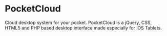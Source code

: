 PocketCloud
===========

Cloud desktop system for your pocket. 
PocketCloud is a jQuery, CSS, HTML5 and PHP based desktop interface made especially for iOS Tablets.
